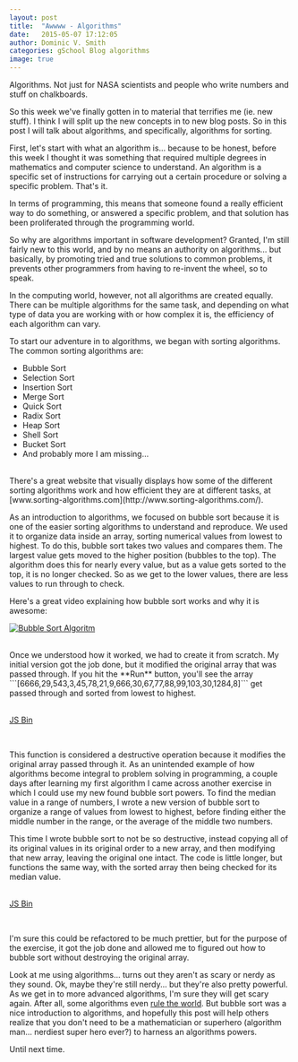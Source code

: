 ```yaml
---
layout: post
title:  "Awwww - Algorithms"
date:   2015-05-07 17:12:05
author: Dominic V. Smith
categories: gSchool Blog algorithms
image: true
---
```


Algorithms. Not just for NASA scientists and people who write numbers and stuff on chalkboards. 

So this week we've finally gotten in to material that terrifies me (ie. new stuff). I think I will split up the new concepts in to new blog posts. So in this post I will talk about algorithms, and specifically, algorithms for sorting.

First, let's start with what an algorithm is... because to be honest, before this week I thought it was something that required multiple degrees in mathematics and computer science to understand. An algorithm is a specific set of instructions for carrying out a certain procedure or solving a specific problem. That's it. 

In terms of programming, this means that someone found a really efficient way to do something, or answered a specific problem, and that solution has been proliferated through the programming world.  

So why are algorithms important in software development? Granted, I'm still fairly new to this world, and by no means an authority on algorithms... but basically, by promoting tried and true solutions to common problems, it prevents other programmers from having to re-invent the wheel, so to speak. 

In the computing world, however, not all algorithms are created equally. There can be multiple algorithms for the same task, and depending on what type of data you are working with or how complex it is, the efficiency of each algorithm can vary.

To start our adventure in to algorithms, we began with sorting algorithms. The common sorting algorithms are:

* Bubble Sort
* Selection Sort
* Insertion Sort
* Merge Sort
* Quick Sort
* Radix Sort
* Heap Sort
* Shell Sort
* Bucket Sort
* And probably more I am missing... 

<br>
There's a great website that visually displays how some of the different sorting algorithms work and how efficient they are at different tasks, at [www.sorting-algorithms.com](http://www.sorting-algorithms.com/). 

As an introduction to algorithms, we focused on bubble sort because it is one of the easier sorting algorithms to understand and reproduce. We used it to organize data inside an array, sorting numerical values from lowest to highest. To do this, bubble sort takes two values and compares them. The largest value gets moved to the higher position (bubbles to the top). The algorithm does this for nearly every value, but as a value gets sorted to the top, it is no longer checked. So as we get to the lower values, there are less values to run through to check. 

Here's a great video explaining how bubble sort works and why it is awesome: 

[![Bubble Sort Algoritm](http://img.youtube.com/vi/Jdtq5uKz-w4/0.jpg)](https://www.youtube.com/watch?v=Jdtq5uKz-w4 "Bubble Sort Algorithm")



<br>
Once we understood how it worked, we had to create it from scratch. My initial version got the job done, but it modified the original array that was passed through. If you hit the **Run** button, you'll see the array 
```[6666,29,543,3,45,78,21,9,666,30,67,77,88,99,103,30,1284,8]``` 
get passed through and sorted from lowest to highest.
<br><br>

<a class="jsbin-embed" href="http://jsbin.com/qokeremugu/1/embed?js,console">JS Bin</a><script src="http://static.jsbin.com/js/embed.js"></script>

<br>

This function is considered a destructive operation because it modifies the original array passed through it. As an unintended example of how algorithms become integral to problem solving in programming, a couple days after learning my first algorithm I came across another exercise in which I could use my new found bubble sort powers. To find the median value in a range of numbers, I wrote a new version of bubble sort to organize a range of values from lowest to highest, before finding either the middle number in the range, or the average of the middle two numbers. 

This time I wrote bubble sort to not be so destructive, instead copying all of its original values in its original order to a new array, and then modifying that new array, leaving the original one intact. The code is little longer, but functions the same way, with the sorted array then being checked for its median value. 
<br><br>

<a class="jsbin-embed" href="http://jsbin.com/jizutideze/1/embed?js,console">JS Bin</a><script src="http://static.jsbin.com/js/embed.js"></script>

<br>

I'm sure this could be refactored to be much prettier, but for the purpose of the exercise, it got the job done and allowed me to figured out how to bubble sort without destroying the original array.

Look at me using algorithms... turns out they aren't as scary or nerdy as they sound. Ok, maybe they're still nerdy... but they're also pretty powerful. As we get in to more advanced algorithms, I'm sure they will get scary again. After all, some algorithms even [rule the world](http://www.theguardian.com/science/2013/jul/01/how-algorithms-rule-world-nsa). But bubble sort was a nice introduction to algorithms, and hopefully this post will help others realize that you don't need to be a mathematician or superhero (algorithm man... nerdiest super hero ever?) to harness an algorithms powers. 

Until next time.
